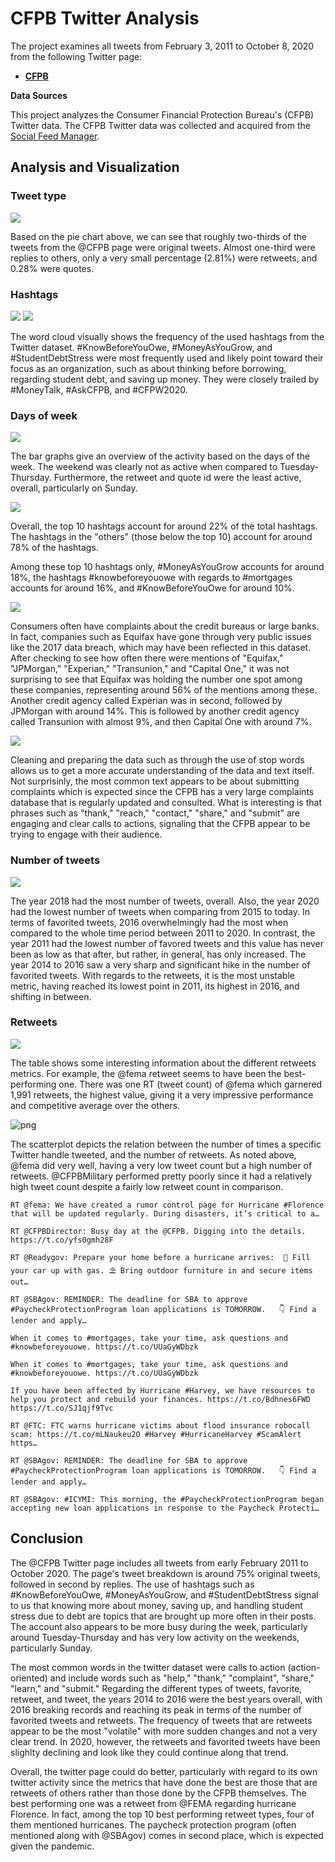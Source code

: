 
# CFPB Twitter Analysis

The project examines all tweets from February 3, 2011 to October 8, 2020 from the following Twitter page:

 - **[CFPB](https://twitter.com/CFPB?ref_src=twsrc%5Egoogle%7Ctwcamp%5Eserp%7Ctwgr%5Eauthor)**

**Data Sources**

This project analyzes the Consumer Financial Protection Bureau's (CFPB) Twitter data. The CFPB Twitter data was collected and acquired from the [Social Feed Manager](https://library.gwu.edu/scholarly-technology-group/social-feed-manager).


## Analysis and Visualization

### Tweet type

<img src="Images/1tweet_type_ratio.png">

Based on the pie chart above, we can see that roughly two-thirds of the tweets from the @CFPB page were original tweets. Almost one-third were replies to others, only a very small percentage (2.81%) were retweets, and 0.28% were quotes. 

### Hashtags

![](https://github.com/dz777/twitter-analysis/blob/main/Images/2hashtag_wc.png)
<img src="Images/2hashtag_wc.png">


The word cloud visually shows the frequency of the used hashtags from the Twitter dataset. #KnowBeforeYouOwe, #MoneyAsYouGrow, and #StudentDebtStress were most frequently used and likely point toward their focus as an organization, such as about thinking before borrowing, regarding student debt, and saving up money. They were closely trailed by #MoneyTalk, #AskCFPB, and #CFPW2020.


### Days of week


![](https://github.com/dz777/twitter-analysis/blob/main/Images/3days_of_week.png)

The bar graphs give an overview of the activity based on the days of the week. The weekend was clearly not as active when compared to Tuesday-Thursday. Furthermore, the retweet and quote id were the least active, overall, particularly on Sunday.

![](https://github.com/dz777/twitter-analysis/blob/main/Images/4hashtag_pct.png)

Overall, the top 10 hashtags account for around 22% of the total hashtags. The hashtags in the "others" (those below the top 10) account for around 78% of the hashtags. 

Among these top 10 hashtags only, #MoneyAsYouGrow accounts for around 18%, the hashtags #knowbeforeyouowe with regards to #mortgages accounts for around 16%, and #KnowBeforeYouOwe for around 10%. 


![](https://github.com/dz777/twitter-analysis/blob/main/Images/5hashtag_pct.png)


Consumers often have complaints about the credit bureaus or large banks. In fact, companies such as Equifax have gone through very public issues like the 2017 data breach, which may have been reflected in this dataset. After checking to see how often there were mentions of "Equifax," "JPMorgan," "Experian," "Transunion," and "Capital One," it was not surprising to see that Equifax was holding the number one spot among these companies, representing around 56% of the mentions among these. Another credit agency called Experian was in second, followed by JPMorgan with around 14%. This is followed by another credit agency called Transunion with almost 9%, and then Capital One with around 7%.


![](https://github.com/dz777/twitter-analysis/blob/main/Images/6cleaned_wc.png)


Cleaning and preparing the data such as through the use of stop words allows us to get a more accurate understanding of the data and text itself. Not surprisinly, the most common text appears to be about submitting complaints which is expected since the CFPB has a very large complaints database that is regularly updated and consulted. What is interesting is that phrases such as "thank," "reach," "contact," "share," and "submit" are engaging and clear calls to actions, signaling that the CFPB appear to be trying to engage with their audience. 


### Number of tweets


![](https://github.com/dz777/twitter-analysis/blob/main/Images/7tweets_compar.png)


The year 2018 had the most number of tweets, overall. Also, the year 2020 had the lowest number of tweets when comparing from 2015 to today. In terms of favorited tweets, 2016 overwhelmingly had the most when compared to the whole time period between 2011 to 2020. In contrast, the year 2011 had the lowest number of favored tweets and this value has never been as low as that after, but rather, in general, has only increased. The year 2014 to 2016 saw a very sharp and significant hike in the number of favorited tweets. With regards to the retweets, it is the most unstable metric, having reached its lowest point in 2011, its highest in 2016, and shifting in between. 


### Retweets


![](https://github.com/dz777/twitter-analysis/blob/main/Images/8retweets_table.png)


The table shows some interesting information about the different retweets metrics. For example, the @fema retweet seems to have been the best-performing one. There was one RT (tweet count) of @fema which garnered 1,991 retweets, the highest value, giving it a very impressive performance and competitive average over the others. 


![png](https://github.com/dz777/twitter-analysis/blob/main/Images/9retweeted.png)


The scatterplot depicts the relation between the number of times a specific Twitter handle tweeted, and the number of retweets. As noted above, @fema did very well, having a very low tweet count but a high number of retweets. @CFPBMilitary performed pretty poorly since it had a relatively high tweet count despite a fairly low retweet count in comparison. 


    RT @fema: We have created a rumor control page for Hurricane #Florence that will be updated regularly. During disasters, it’s critical to a…
    
    RT @CFPBDirector: Busy day at the @CFPB. Digging into the details. https://t.co/yfs0gmh28F
    
    RT @Readygov: Prepare your home before a hurricane arrives:  🚗 Fill your car up with gas. ⛱ Bring outdoor furniture in and secure items out…
    
    RT @SBAgov: REMINDER: The deadline for SBA to approve #PaycheckProtectionProgram loan applications is TOMORROW.   👇 Find a lender and apply…
    
    When it comes to #mortgages, take your time, ask questions and #knowbeforeyouowe. https://t.co/UUaGyWDbzk
    
    When it comes to #mortgages, take your time, ask questions and #knowbeforeyouowe. https://t.co/UUaGyWDbzk
    
    If you have been affected by Hurricane #Harvey, we have resources to help you protect and rebuild your finances. https://t.co/Bdhnes6FWD https://t.co/SJ1qjf9Tvc
    
    RT @FTC: FTC warns hurricane victims about flood insurance robocall scam: https://t.co/mLNaukeu2O #Harvey #HurricaneHarvey #ScamAlert https…
    
    RT @SBAgov: REMINDER: The deadline for SBA to approve #PaycheckProtectionProgram loan applications is TOMORROW.   👇 Find a lender and apply…
    
    RT @SBAgov: #ICYMI: This morning, the #PaycheckProtectionProgram began accepting new loan applications in response to the Paycheck Protecti…
    


## Conclusion

The @CFPB Twitter page includes all tweets from early February 2011 to October 2020. The page's tweet breakdown is around 75% original tweets, followed in second by replies. The use of hashtags such as #KnowBeforeYouOwe, #MoneyAsYouGrow, and #StudentDebtStress signal to us that knowing more about money, saving up, and handling student stress due to debt are topics that are brought up more often in their posts. The account also appears to be more busy during the week, particularly around Tuesday-Thursday and has very low activity on the weekends, particularly Sunday.

The most common words in the twitter dataset were calls to action (action-oriented) and include words such as "help," "thank," "complaint", "share," "learn," and "submit." Regarding the different types of tweets, favorite, retweet, and tweet, the years 2014 to 2016 were the best years overall, with 2016 breaking records and reaching its peak in terms of the number of favorited tweets and retweets. The frequency of tweets that are retweets appear to be the most "volatile" with more sudden changes and not a very clear trend. In 2020, however, the retweets and favorited tweets have been slighlty declining and look like they could continue along that trend. 

Overall, the twitter page could do better, particularly with regard to its own twitter activity since the metrics that have done the best are those that are retweets of others rather than those done by the CFPB themselves. The best performing one was a retweet from @FEMA regarding hurricane Florence. In fact, among the top 10 best performing retweet types, four of them mentioned hurricanes. The paycheck protection program (often mentioned along with @SBAgov) comes in second place, which is expected given the pandemic. 
